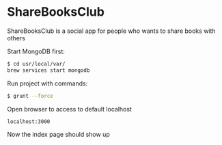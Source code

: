 # ShareBooksClub
ShareBooksClub is a social app for people who wants to share books with others

Start MongoDB first:

```bash
$ cd usr/local/var/
brew services start mongodb
```

Run project with commands:

```bash
$ grunt --force
```

Open browser to access to default localhost

```bash
localhost:3000
```

Now the index page should show up
